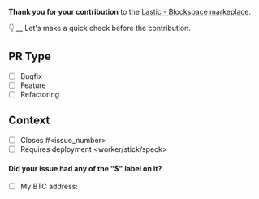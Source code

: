 **Thank you for your contribution** to the [Lastic - Blockspace markeplace](https://lastic.xyz).

👇 \_\_ Let's make a quick check before the contribution.

## PR Type

- [ ] Bugfix
- [ ] Feature
- [ ] Refactoring

## Context

- [ ] Closes #<issue_number>
- [ ] Requires deployment <worker/stick/speck>

#### Did your issue had any of the "$" label on it?

- [ ] My BTC address:
